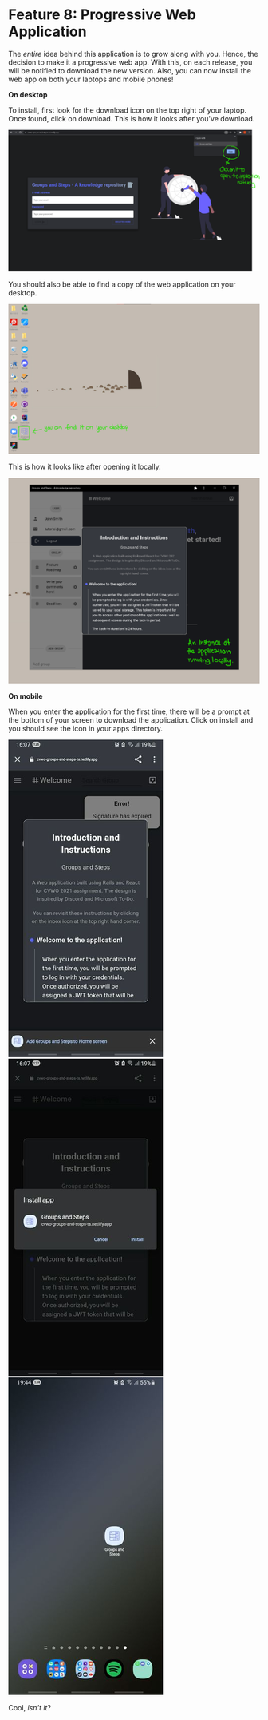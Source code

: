 # Feature 8: Progressive Web Application

The _entire_ idea behind this application is to grow along with you. Hence, the decision to make it a progressive web app. With this, on each release, you will be notified to download the new version. Also, you can now install the web app on both your laptops and mobile phones!

**On desktop**

To install, first look for the download icon on the top right of your laptop. Once found, click on download. This is how it looks after you've download.

![Installing PWA](../../static/img/docs/pwa-1.png)

You should also be able to find a copy of the web application on your desktop.

![Desktop PWA](../../static/img/docs/pwa-2.png)

This is how it looks like after opening it locally.

![Native App](../../static/img/docs/pwa-3.png)

**On mobile**

When you enter the application for the first time, there will be a prompt at the bottom of your screen to download the application.
Click on install and you should see the icon in your apps directory.

![Prompt](../../static/img/docs/pwa-mobile-2.jpg)
![Download](../../static/img/docs/pwa-mobile-1.jpg)
![Homescreen](../../static/img/docs/pwa-mobile-3.jpg)

Cool, _isn't it_?
